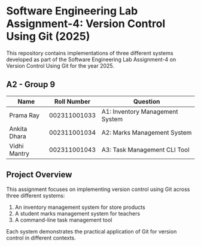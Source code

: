 # Software Engineering Lab Assignment-4: Version Control Using Git (2025)


This repository contains implementations of three different systems developed as part of the Software Engineering Lab Assignment-4 on Version Control Using Git for the year 2025.

## A2 - Group 9

| Name | Roll Number | Question |
|------|------------|----------|
| Prama Ray | 002311001033 | A1: Inventory Management System |
| Ankita Dhara | 002311001034 | A2: Marks Management System |
| Vidhi Mantry | 002311001043 | A3: Task Management CLI Tool |

## Project Overview

This assignment focuses on implementing version control using Git across three different systems:
1. An inventory management system for store products
2. A student marks management system for teachers
3. A command-line task management tool

Each system demonstrates the practical application of Git for version control in different contexts.
